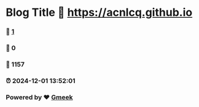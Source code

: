 # Blog Title :link: https://acnlcq.github.io 
### :page_facing_up: [1](https://acnlcq.github.io/tag.html) 
### :speech_balloon: 0 
### :hibiscus: 1157 
### :alarm_clock: 2024-12-01 13:52:01 
### Powered by :heart: [Gmeek](https://github.com/Meekdai/Gmeek)
